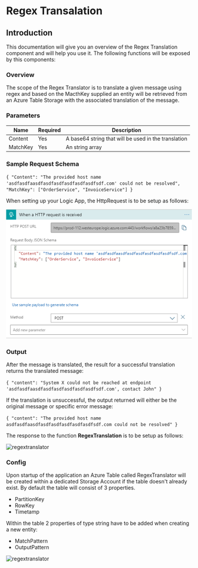 # Regex Transalation

## Introduction

This documentation will give you an overview of the Regex Translation component and will help you use it. The following functions will be exposed by this components:


### Overview

The scope of the Regex Translator is to translate a given message using regex and based on the MacthKey supplied an entity will be retrieved from an Azure Table Storage with the associated translation of the message.

### Parameters

|Name|Required|Description|
|--- |--- |--- |
|Content|Yes|A base64 string that will be used in the translation|
|MatchKey|Yes|An string array|

### Sample Request Schema

`{
  "Content": "The provided host name 'asdfasdfaasdfasdfasdfasdfasdfasdfsdf.com' could not be resolved",
  "MatchKey": ["OrderService", "InvoiceService"]
}`

When setting up your Logic App, the HttpRequest is to be setup as follows:

![regextranslator](../../images/regextranslator2.PNG)

### Output

After the message is translated, the result for a successful translation returns the translated message:

`{
    "content": "System X could not be reached at endpoint 'asdfasdfaasdfasdfasdfasdfasdfasdfsdf.com', contact John"
}`

If the translation is unsuccessful, the output returned will either be the original message or specific error message:

`{
    "content": "The provided host name asdfasdfaasdfasdfasdfasdfasdfasdfsdf.com could not be resolved"
}`

The response to the function **RegexTranslation** is to be setup as follows:

![regextranslator](../images/regextranslator3.PNG)

### Config

Upon startup of the application an Azure Table called RegexTranslator will be created within a dedicated Storage Account if the table doesn't already exist. 
By default the table will consist of 3 properties.

- PartitionKey
- RowKey
- Timetamp

Within the table 2 properties of type string have to be added when creating a new entity:

- MatchPattern
- OutputPattern

![regextranslator](../images/regextranslator.PNG)
